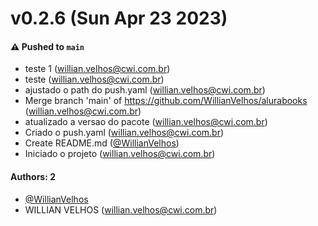 # v0.2.6 (Sun Apr 23 2023)

#### ⚠️ Pushed to `main`

- teste 1 (willian.velhos@cwi.com.br)
- teste (willian.velhos@cwi.com.br)
- ajustado o path do push.yaml (willian.velhos@cwi.com.br)
- Merge branch 'main' of https://github.com/WillianVelhos/alurabooks (willian.velhos@cwi.com.br)
- atualizado a versao do pacote (willian.velhos@cwi.com.br)
- Criado o push.yaml (willian.velhos@cwi.com.br)
- Create README.md ([@WillianVelhos](https://github.com/WillianVelhos))
- Iniciado o projeto (willian.velhos@cwi.com.br)

#### Authors: 2

- [@WillianVelhos](https://github.com/WillianVelhos)
- WILLIAN VELHOS (willian.velhos@cwi.com.br)
